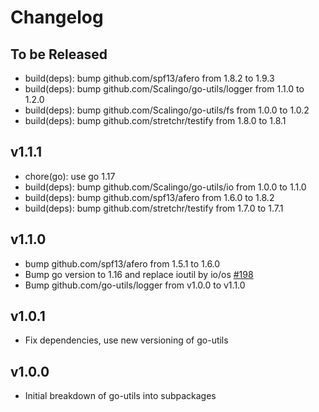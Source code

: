 # Changelog

## To be Released

* build(deps): bump github.com/spf13/afero from 1.8.2 to 1.9.3
* build(deps): bump github.com/Scalingo/go-utils/logger from 1.1.0 to 1.2.0
* build(deps): bump github.com/Scalingo/go-utils/fs from 1.0.0 to 1.0.2
* build(deps): bump github.com/stretchr/testify from 1.8.0 to 1.8.1

## v1.1.1

* chore(go): use go 1.17
* build(deps): bump github.com/Scalingo/go-utils/io from 1.0.0 to 1.1.0
* build(deps): bump github.com/spf13/afero from 1.6.0 to 1.8.2
* build(deps): bump github.com/stretchr/testify from 1.7.0 to 1.7.1

## v1.1.0

* bump github.com/spf13/afero from 1.5.1 to 1.6.0
* Bump go version to 1.16 and replace ioutil by io/os [#198](https://github.com/Scalingo/go-utils/pull/198)
* Bump github.com/go-utils/logger from v1.0.0 to v1.1.0

## v1.0.1

* Fix dependencies, use new versioning of go-utils

## v1.0.0

* Initial breakdown of go-utils into subpackages

